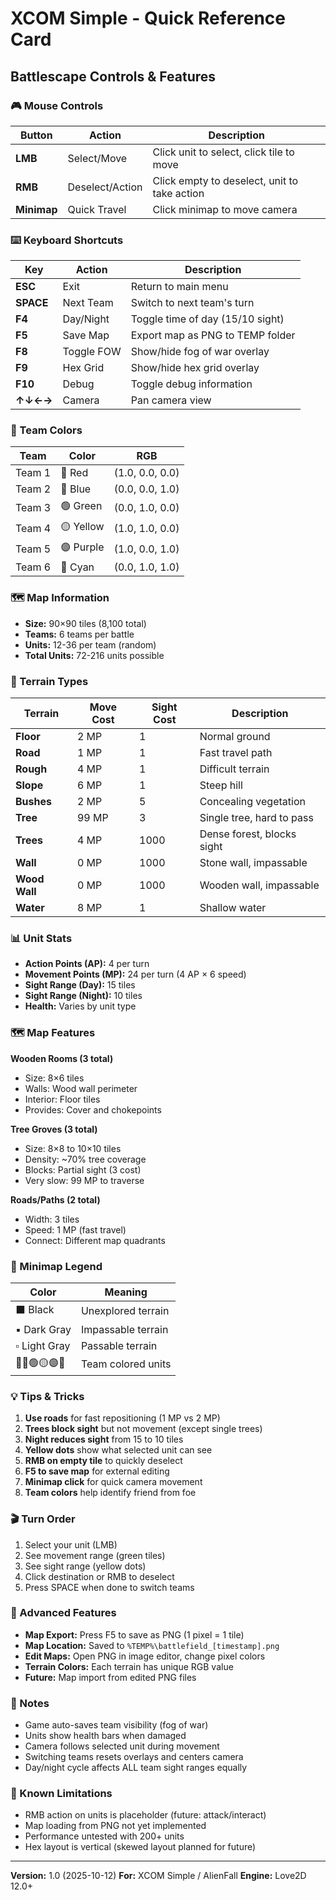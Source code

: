 # XCOM Simple - Quick Reference Card
## Battlescape Controls & Features

### 🎮 Mouse Controls
| Button | Action | Description |
|--------|--------|-------------|
| **LMB** | Select/Move | Click unit to select, click tile to move |
| **RMB** | Deselect/Action | Click empty to deselect, unit to take action |
| **Minimap** | Quick Travel | Click minimap to move camera |

### ⌨️ Keyboard Shortcuts
| Key | Action | Description |
|-----|--------|-------------|
| **ESC** | Exit | Return to main menu |
| **SPACE** | Next Team | Switch to next team's turn |
| **F4** | Day/Night | Toggle time of day (15/10 sight) |
| **F5** | Save Map | Export map as PNG to TEMP folder |
| **F8** | Toggle FOW | Show/hide fog of war overlay |
| **F9** | Hex Grid | Show/hide hex grid overlay |
| **F10** | Debug | Toggle debug information |
| **↑↓←→** | Camera | Pan camera view |

### 🎨 Team Colors
| Team | Color | RGB |
|------|-------|-----|
| Team 1 | 🔴 Red | (1.0, 0.0, 0.0) |
| Team 2 | 🔵 Blue | (0.0, 0.0, 1.0) |
| Team 3 | 🟢 Green | (0.0, 1.0, 0.0) |
| Team 4 | 🟡 Yellow | (1.0, 1.0, 0.0) |
| Team 5 | 🟣 Purple | (1.0, 0.0, 1.0) |
| Team 6 | 🔷 Cyan | (0.0, 1.0, 1.0) |

### 🗺️ Map Information
- **Size:** 90×90 tiles (8,100 total)
- **Teams:** 6 teams per battle
- **Units:** 12-36 per team (random)
- **Total Units:** 72-216 units possible

### 🌳 Terrain Types
| Terrain | Move Cost | Sight Cost | Description |
|---------|-----------|------------|-------------|
| **Floor** | 2 MP | 1 | Normal ground |
| **Road** | 1 MP | 1 | Fast travel path |
| **Rough** | 4 MP | 1 | Difficult terrain |
| **Slope** | 6 MP | 1 | Steep hill |
| **Bushes** | 2 MP | 5 | Concealing vegetation |
| **Tree** | 99 MP | 3 | Single tree, hard to pass |
| **Trees** | 4 MP | 1000 | Dense forest, blocks sight |
| **Wall** | 0 MP | 1000 | Stone wall, impassable |
| **Wood Wall** | 0 MP | 1000 | Wooden wall, impassable |
| **Water** | 8 MP | 1 | Shallow water |

### 📊 Unit Stats
- **Action Points (AP):** 4 per turn
- **Movement Points (MP):** 24 per turn (4 AP × 6 speed)
- **Sight Range (Day):** 15 tiles
- **Sight Range (Night):** 10 tiles
- **Health:** Varies by unit type

### 🗺️ Map Features
**Wooden Rooms (3 total)**
- Size: 8×6 tiles
- Walls: Wood wall perimeter
- Interior: Floor tiles
- Provides: Cover and chokepoints

**Tree Groves (3 total)**
- Size: 8×8 to 10×10 tiles
- Density: ~70% tree coverage
- Blocks: Partial sight (3 cost)
- Very slow: 99 MP to traverse

**Roads/Paths (2 total)**
- Width: 3 tiles
- Speed: 1 MP (fast travel)
- Connect: Different map quadrants

### 🎯 Minimap Legend
| Color | Meaning |
|-------|---------|
| ⬛ Black | Unexplored terrain |
| ▪️ Dark Gray | Impassable terrain |
| ▫️ Light Gray | Passable terrain |
| 🔴🔵🟢🟡🟣🔷 | Team colored units |

### 💡 Tips & Tricks
1. **Use roads** for fast repositioning (1 MP vs 2 MP)
2. **Trees block sight** but not movement (except single trees)
3. **Night reduces sight** from 15 to 10 tiles
4. **Yellow dots** show what selected unit can see
5. **RMB on empty tile** to quickly deselect
6. **F5 to save map** for external editing
7. **Minimap click** for quick camera movement
8. **Team colors** help identify friend from foe

### 🎬 Turn Order
1. Select your unit (LMB)
2. See movement range (green tiles)
3. See sight range (yellow dots)
4. Click destination or RMB to deselect
5. Press SPACE when done to switch teams

### 🔧 Advanced Features
- **Map Export:** Press F5 to save as PNG (1 pixel = 1 tile)
- **Map Location:** Saved to `%TEMP%\battlefield_[timestamp].png`
- **Edit Maps:** Open PNG in image editor, change pixel colors
- **Terrain Colors:** Each terrain has unique RGB value
- **Future:** Map import from edited PNG files

### 📝 Notes
- Game auto-saves team visibility (fog of war)
- Units show health bars when damaged
- Camera follows selected unit during movement
- Switching teams resets overlays and centers camera
- Day/night cycle affects ALL team sight ranges equally

### 🐛 Known Limitations
- RMB action on units is placeholder (future: attack/interact)
- Map loading from PNG not yet implemented
- Performance untested with 200+ units
- Hex layout is vertical (skewed layout planned for future)

---

**Version:** 1.0 (2025-10-12)
**For:** XCOM Simple / AlienFall
**Engine:** Love2D 12.0+
